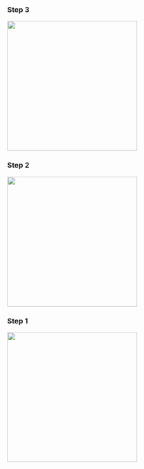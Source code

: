 ### Step 3
<img src="https://github.com/user-attachments/assets/4a2c05d2-e4da-401f-b5c7-85afdc0ad81a" width="300" />

### Step 2
<img src="https://github.com/user-attachments/assets/ad395c1d-a74d-4522-84fb-a194f4c4762e" width="300" />

### Step 1
<img src="https://github.com/user-attachments/assets/2c9e4ba3-8ec1-4960-aa1f-0265229c68d6" width="300" />
